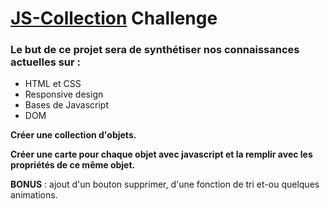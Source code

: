 # [JS-Collection](https://elibbth.github.io/JS-CollectionChallenge/) Challenge

### Le but de ce projet sera de synthétiser nos connaissances actuelles sur :

- HTML et CSS
- Responsive design
- Bases de Javascript
- DOM

**Créer une collection d'objets.**

**Créer une carte pour chaque objet avec javascript et la remplir avec les propriétés de ce même objet.** 

**BONUS** : ajout d'un bouton supprimer, d'une fonction de tri et-ou quelques animations.

